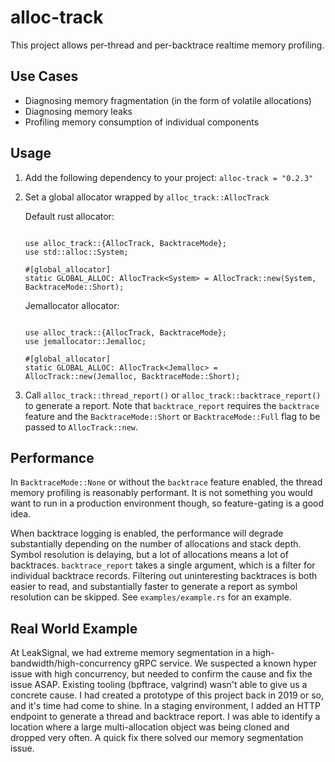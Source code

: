 
# alloc-track

This project allows per-thread and per-backtrace realtime memory profiling.

## Use Cases

* Diagnosing memory fragmentation (in the form of volatile allocations)
* Diagnosing memory leaks
* Profiling memory consumption of individual components

## Usage

1. Add the following dependency to your project:
```alloc-track = "0.2.3"```

2. Set a global allocator wrapped by `alloc_track::AllocTrack`

    Default rust allocator:
    ```

    use alloc_track::{AllocTrack, BacktraceMode};
    use std::alloc::System;

    #[global_allocator]
    static GLOBAL_ALLOC: AllocTrack<System> = AllocTrack::new(System, BacktraceMode::Short);
    ```

    Jemallocator allocator:
    ```

    use alloc_track::{AllocTrack, BacktraceMode};
    use jemallocator::Jemalloc;

    #[global_allocator]
    static GLOBAL_ALLOC: AllocTrack<Jemalloc> = AllocTrack::new(Jemalloc, BacktraceMode::Short);
    ```

3. Call `alloc_track::thread_report()` or `alloc_track::backtrace_report()` to generate a report. Note that `backtrace_report` requires the `backtrace` feature and the `BacktraceMode::Short` or `BacktraceMode::Full` flag to be passed to `AllocTrack::new`.

## Performance

In `BacktraceMode::None` or without the `backtrace` feature enabled, the thread memory profiling is reasonably performant. It is not something you would want to run in a production environment though, so feature-gating is a good idea.

When backtrace logging is enabled, the performance will degrade substantially depending on the number of allocations and stack depth. Symbol resolution is delaying, but a lot of allocations means a lot of backtraces. `backtrace_report` takes a single argument, which is a filter for individual backtrace records. Filtering out uninteresting backtraces is both easier to read, and substantially faster to generate a report as symbol resolution can be skipped. See `examples/example.rs` for an example.

## Real World Example

At LeakSignal, we had extreme memory segmentation in a high-bandwidth/high-concurrency gRPC service. We suspected a known hyper issue with high concurrency, but needed to confirm the cause and fix the issue ASAP. Existing tooling (bpftrace, valgrind) wasn't able to give us a concrete cause. I had created a prototype of this project back in 2019 or so, and it's time had come to shine. In a staging environment, I added an HTTP endpoint to generate a thread and backtrace report. I was able to identify a location where a large multi-allocation object was being cloned and dropped very often. A quick fix there solved our memory segmentation issue.
